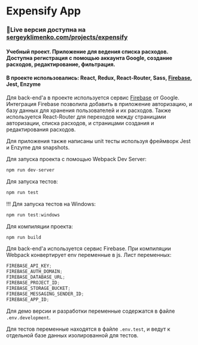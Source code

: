 # Expensify App

### 📌Live версия доступна на [sergeyklimenko.com/projects/expensify](https://sergeyklimenko.com/projects/expensify)

#### Учебный проект. Приложение для ведения списка расходов. Доступна регистрация с помощью аккаунта Google, создание расходов, редактирование, фильтрация.

#### В проекте использовались: React, Redux, React-Router, Sass, [Firebase](https://firebase.google.com/), Jest, Enzyme

Для back-end'a в проекте используется сервис [Firebase](https://firebase.google.com/) от Google. Интеграция Firebase позволила добавить в приложение авторизацию, и базу данных для хранения пользователей и их расходов. Также используется React-Router для переходов между страницами авторизации, списка расходов, и страницами создания и редактирования расходов.

Для приложения также написаны unit тесты используя фреймворк Jest и Enzyme для snapshots.

Для запуска проекта с помощью Webpack Dev Server:

```javascript
npm run dev-server
```

Для запуска тестов:

```javascript
npm run test
```

!!! Для запуска тестов на Windows:

```javascript
npm run test:windows
```

Для компиляции проекта:

```javascript
npm run build
```

Для back-end'а используется сервис Firebase. При компиляции Webpack конвертирует env переменные в js. Лист переменных:

```javascript
FIREBASE_API_KEY;
FIREBASE_AUTH_DOMAIN;
FIREBASE_DATABASE_URL;
FIREBASE_PROJECT_ID;
FIREBASE_STORAGE_BUCKET;
FIREBASE_MESSAGING_SENDER_ID;
FIREBASE_APP_ID;
```

Для демо версии и разработки переменные содержатся в файле `.env.development`.

Для тестов переменные находятся в файле `.env.test`, и ведут к отдельной базе данных изолированной для тестов.
